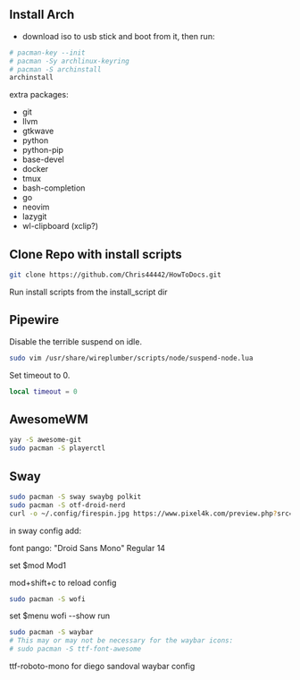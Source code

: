 ## Install Arch

- download iso to usb stick and boot from it, then run:

```bash
# pacman-key --init
# pacman -Sy archlinux-keyring
# pacman -S archinstall
archinstall
```

extra packages:
- git
- llvm
- gtkwave
- python
- python-pip
- base-devel
- docker
- tmux
- bash-completion
- go
- neovim
- lazygit
- wl-clipboard (xclip?)

## Clone Repo with install scripts

```bash
git clone https://github.com/Chris44442/HowToDocs.git
```

Run install scripts from the install_script dir

## Pipewire

Disable the terrible suspend on idle.

```bash
sudo vim /usr/share/wireplumber/scripts/node/suspend-node.lua
```

Set timeout to 0.

```lua
local timeout = 0
```

## AwesomeWM

```bash
yay -S awesome-git
sudo pacman -S playerctl
```

## Sway


```bash
sudo pacman -S sway swaybg polkit
sudo pacman -S otf-droid-nerd
curl -o ~/.config/firespin.jpg https://www.pixel4k.com/preview.php?src=https://www.pixel4k.com/wp-content/uploads/2020/01/firespin-4k-mq-3840x2160-1.jpg
```

in sway config add:

font pango: "Droid Sans Mono" Regular 14

set $mod Mod1


mod+shift+c to reload config


```bash
sudo pacman -S wofi
```

set $menu wofi --show run

```bash
sudo pacman -S waybar
# This may or may not be necessary for the waybar icons:
# sudo pacman -S ttf-font-awesome
```

ttf-roboto-mono for diego sandoval waybar config
